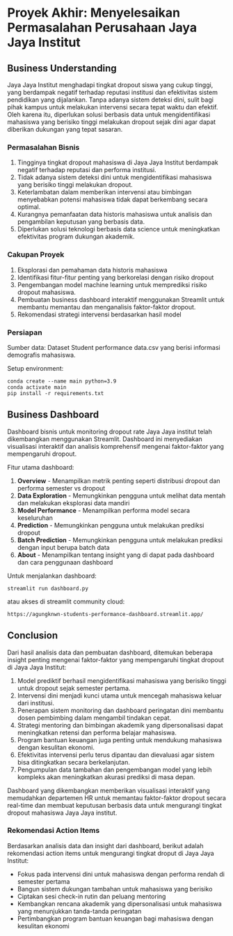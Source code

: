 # Proyek Akhir: Menyelesaikan Permasalahan Perusahaan Jaya Jaya Institut

## Business Understanding

Jaya Jaya Institut menghadapi tingkat dropout siswa yang cukup tinggi, yang berdampak negatif terhadap reputasi institusi dan efektivitas sistem pendidikan yang dijalankan. Tanpa adanya sistem deteksi dini, sulit bagi pihak kampus untuk melakukan intervensi secara tepat waktu dan efektif. Oleh karena itu, diperlukan solusi berbasis data untuk mengidentifikasi mahasiswa yang berisiko tinggi melakukan dropout sejak dini agar dapat diberikan dukungan yang tepat sasaran.

### Permasalahan Bisnis

1. Tingginya tingkat dropout mahasiswa di Jaya Jaya Institut berdampak negatif terhadap reputasi dan performa institusi.
2. Tidak adanya sistem deteksi dini untuk mengidentifikasi mahasiswa yang berisiko tinggi melakukan dropout.
3. Keterlambatan dalam memberikan intervensi atau bimbingan menyebabkan potensi mahasiswa tidak dapat berkembang secara optimal.
4. Kurangnya pemanfaatan data historis mahasiswa untuk analisis dan pengambilan keputusan yang berbasis data.
5. Diperlukan solusi teknologi berbasis data science untuk meningkatkan efektivitas program dukungan akademik.

### Cakupan Proyek

1. Eksplorasi dan pemahaman data historis mahasiswa
2. Identifikasi fitur-fitur penting yang berkorelasi dengan risiko dropout
2. Pengembangan model machine learning untuk memprediksi risiko dropout mahasiswa.
3. Pembuatan business dashboard interaktif menggunakan Streamlit untuk membantu memantau dan menganalisis faktor-faktor dropout.
4. Rekomendasi strategi intervensi berdasarkan hasil model

### Persiapan

Sumber data: Dataset Student performance data.csv yang berisi informasi demografis mahasiswa.

Setup environment:

```
conda create --name main python=3.9
conda activate main
pip install -r requirements.txt
```

## Business Dashboard

Dashboard bisnis untuk monitoring dropout rate Jaya Jaya institut telah dikembangkan menggunakan Streamlit. Dashboard ini menyediakan visualisasi interaktif dan analisis komprehensif mengenai faktor-faktor yang mempengaruhi dropout.

Fitur utama dashboard:

1. **Overview** - Menampilkan metrik penting seperti distribusi dropout dan performa semester vs dropout
2. **Data Exploration** - Memungkinkan pengguna untuk melihat data mentah dan melakukan eksplorasi data mandiri
3. **Model Performance** - Menampilkan performa model secara keseluruhan
4. **Prediction** - Memungkinkan pengguna untuk melakukan prediksi dropout
5. **Batch Prediction** - Memungkinkan pengguna untuk melakukan prediksi dengan input berupa batch data
6. **About** - Menampilkan tentang insight yang di dapat pada dashboard dan cara penggunaan dashboard

Untuk menjalankan dashboard:
```
streamlit run dashboard.py
```
atau akses di streamlit community cloud:
```
https://agungknwn-students-performance-dashboard.streamlit.app/
```

## Conclusion

Dari hasil analisis data dan pembuatan dashboard, ditemukan beberapa insight penting mengenai faktor-faktor yang mempengaruhi tingkat dropout di Jaya Jaya Institut:

1. Model prediktif berhasil mengidentifikasi mahasiswa yang berisiko tinggi untuk dropout sejak semester pertama.
2. Intervensi dini menjadi kunci utama untuk mencegah mahasiswa keluar dari institusi.
3. Penerapan sistem monitoring dan dashboard peringatan dini membantu dosen pembimbing dalam mengambil tindakan cepat.
4. Strategi mentoring dan bimbingan akademik yang dipersonalisasi dapat meningkatkan retensi dan performa belajar mahasiswa.
5. Program bantuan keuangan juga penting untuk mendukung mahasiswa dengan kesulitan ekonomi.
6. Efektivitas intervensi perlu terus dipantau dan dievaluasi agar sistem bisa ditingkatkan secara berkelanjutan.
7. Pengumpulan data tambahan dan pengembangan model yang lebih kompleks akan meningkatkan akurasi prediksi di masa depan.

Dashboard yang dikembangkan memberikan visualisasi interaktif yang memudahkan departemen HR untuk memantau faktor-faktor dropout secara real-time dan membuat keputusan berbasis data untuk mengurangi tingkat dropout mahasiswa Jaya Jaya institut.

### Rekomendasi Action Items

Berdasarkan analisis data dan insight dari dashboard, berikut adalah rekomendasi action items untuk mengurangi tingkat droput di Jaya Jaya Institut:

- Fokus pada intervensi dini untuk mahasiswa dengan performa rendah di semester pertama
- Bangun sistem dukungan tambahan untuk mahasiswa yang berisiko
- Ciptakan sesi check-in rutin dan peluang mentoring
- Kembangkan rencana akademik yang dipersonalisasi untuk mahasiswa yang menunjukkan tanda-tanda peringatan
- Pertimbangkan program bantuan keuangan bagi mahasiswa dengan kesulitan ekonomi
